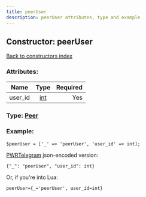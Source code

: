 ```yaml
---
title: peerUser
description: peerUser attributes, type and example
---
```

## Constructor: peerUser  
[Back to constructors index](index.md)



### Attributes:

| Name     |    Type       | Required |
|----------|:-------------:|---------:|
|user\_id|[int](../types/int.md) | Yes|



### Type: [Peer](../types/Peer.md)


### Example:

```
$peerUser = ['_' => 'peerUser', 'user_id' => int];
```  

[PWRTelegram](https://pwrtelegram.xyz) json-encoded version:

```
{"_": "peerUser", "user_id": int}
```


Or, if you're into Lua:  


```
peerUser={_='peerUser', user_id=int}

```


